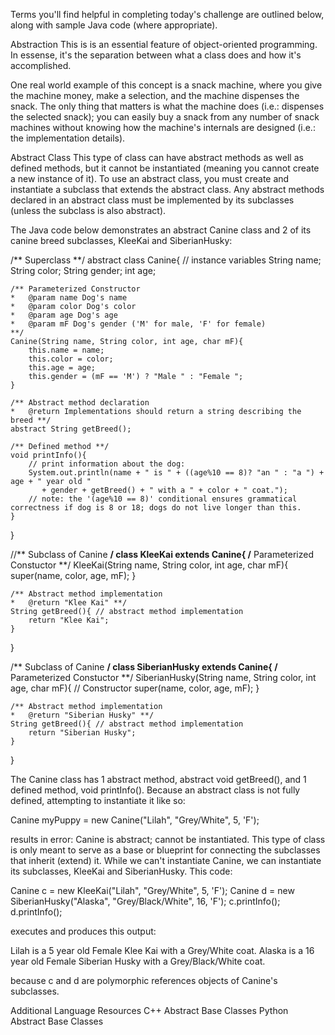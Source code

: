 Terms you'll find helpful in completing today's challenge are outlined below, along with sample Java code (where appropriate).


Abstraction
This is is an essential feature of object-oriented programming. In essense, it's the separation between what a class does and how it's accomplished.

One real world example of this concept is a snack machine, where you give the machine money, make a selection, and the machine dispenses the snack. The only thing that matters is what the machine does (i.e.: dispenses the selected snack); you can easily buy a snack from any number of snack machines without knowing how the machine's internals are designed (i.e.: the implementation details).

Abstract Class
This type of class can have abstract methods as well as defined methods, but it cannot be instantiated (meaning you cannot create a new instance of it). To use an abstract class, you must create and instantiate a subclass that extends the abstract class. Any abstract methods declared in an abstract class must be implemented by its subclasses (unless the subclass is also abstract).

The Java code below demonstrates an abstract Canine class and 2 of its canine breed subclasses, KleeKai and SiberianHusky:

/** Superclass **/
abstract class Canine{
    // instance variables
    String name;
    String color;
    String gender;
    int age;

    /** Parameterized Constructor
    *   @param name Dog's name
    *   @param color Dog's color
    *   @param age Dog's age
    *   @param mF Dog's gender ('M' for male, 'F' for female)
    **/
    Canine(String name, String color, int age, char mF){
        this.name = name;
        this.color = color;
        this.age = age;
        this.gender = (mF == 'M') ? "Male " : "Female ";
    }

    /** Abstract method declaration
    *   @return Implementations should return a string describing the breed **/
    abstract String getBreed();

    /** Defined method **/
    void printInfo(){
        // print information about the dog:
        System.out.println(name + " is " + ((age%10 == 8)? "an " : "a ") + age + " year old "
           + gender + getBreed() + " with a " + color + " coat.");
        // note: the '(age%10 == 8)' conditional ensures grammatical correctness if dog is 8 or 18; dogs do not live longer than this.
    }
}

//** Subclass of Canine **/
class KleeKai extends Canine{
    /** Parameterized Constuctor **/
    KleeKai(String name, String color, int age, char mF){
        super(name, color, age, mF);
    }

    /** Abstract method implementation
    *   @return "Klee Kai" **/
    String getBreed(){ // abstract method implementation
        return "Klee Kai";
    }
}

/** Subclass of Canine **/
class SiberianHusky extends Canine{
    /** Parameterized Constuctor **/
    SiberianHusky(String name, String color, int age, char mF){ // Constructor
        super(name, color, age, mF);
    }

    /** Abstract method implementation
    *   @return "Siberian Husky" **/
    String getBreed(){ // abstract method implementation
        return "Siberian Husky";
    }
}

The Canine class has 1 abstract method, abstract void getBreed(), and 1 defined method, void printInfo(). Because an abstract class is not fully defined, attempting to instantiate it like so:

Canine myPuppy = new Canine("Lilah", "Grey/White", 5, 'F');

results in error: Canine is abstract; cannot be instantiated. This type of class is only meant to serve as a base or blueprint for connecting the subclasses that inherit (extend) it. While we can't instantiate Canine, we can instantiate its subclasses, KleeKai and SiberianHusky. This code:

Canine c = new KleeKai("Lilah", "Grey/White", 5, 'F');
Canine d = new SiberianHusky("Alaska", "Grey/Black/White", 16, 'F');
c.printInfo();
d.printInfo();

executes and produces this output:

Lilah is a 5 year old Female Klee Kai with a Grey/White coat.
Alaska is a 16 year old Female Siberian Husky with a Grey/Black/White coat.

because c and d are polymorphic references objects of Canine's subclasses.

Additional Language Resources
C++ Abstract Base Classes
Python Abstract Base Classes